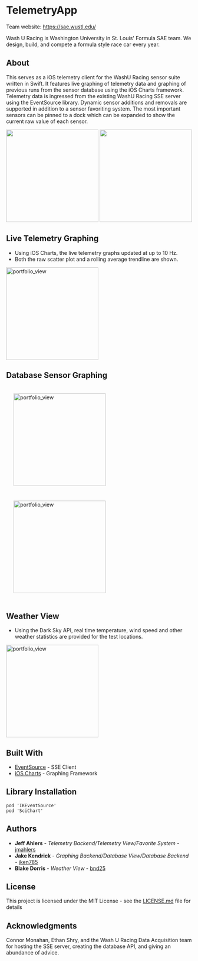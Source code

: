 # TelemetryApp 
Team website: https://sae.wustl.edu/

Wash U Racing is Washington University in St. Louis' Formula SAE team. We design, build, and compete a formula style race car every year.

## About
This serves as a iOS telemetry client for the WashU Racing sensor suite written in Swift. It features live graphing of telemetry data and graphing of previous runs from the sensor database using the iOS Charts framework. Telemetry data is ingressed from the existing WashU Racing SSE server using the EventSource library. Dynamic sensor additions and removals are supported in addition to a sensor favoriting system. The most important sensors can be pinned to a dock which can be expanded to show the current raw value of each sensor.

<img src="https://github.com/jmahlers/TelemetryApp/blob/Beta/ReadmeAssets/WashuRacingTelemetry_1.gif" width="250"/> <img src="https://github.com/jmahlers/TelemetryApp/blob/Beta/ReadmeAssets/dockView.gif" width="250"/> 

## Live Telemetry Graphing

* Using iOS Charts, the live telemetry graphs updated at up to 10 Hz.
* Both the raw scatter plot and a rolling average trendline are shown.

<img width="250" alt="portfolio_view" src="https://github.com/jmahlers/TelemetryApp/blob/Beta/ReadmeAssets/homeView.PNG">

## Database Sensor Graphing

<img width="250" alt="portfolio_view" style="padding: 20px;" src="https://github.com/jmahlers/TelemetryApp/blob/Beta/ReadmeAssets/ecuDB.PNG"> <img width="250" alt="portfolio_view" style="padding: 20px;" src="https://github.com/jmahlers/TelemetryApp/blob/Beta/ReadmeAssets/radDB.PNG">

## Weather View

* Using the Dark Sky API, real time temperature, wind speed and other weather statistics are provided for the test locations.

<img width="250" alt="portfolio_view" src="https://github.com/jmahlers/TelemetryApp/blob/Beta/ReadmeAssets/weather.PNG">

## Built With

* [EventSource](https://github.com/inaka/EventSource) - SSE Client
* [iOS Charts](https://www.scichart.com/) - Graphing Framework

## Library Installation
    pod 'IKEventSource'
    pod 'SciChart'
    
## Authors

* **Jeff Ahlers** - *Telemetry Backend/Telemetry View/Favorite System* - [jmahlers](https://github.com/jmahlers)
* **Jake Kendrick** - *Graphing Backend/Database View/Database Backend* - [jken785](https://github.com/jken785)
* **Blake Dorris** - *Weather View* - [bnd25](https://github.com/bnd25)

## License

This project is licensed under the MIT License - see the [LICENSE.md](LICENSE.md) file for details

## Acknowledgments

Connor Monahan, Ethan Shry, and the Wash U Racing Data Acquisition team for hosting the SSE server, creating the database API, and giving an abundance of advice.
